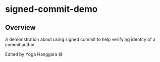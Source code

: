 # signed-commit-demo
## Overview
A demonstration about using signed commit to help verifying identity of a commit author.

Edited by Yoga Hanggara 😄
